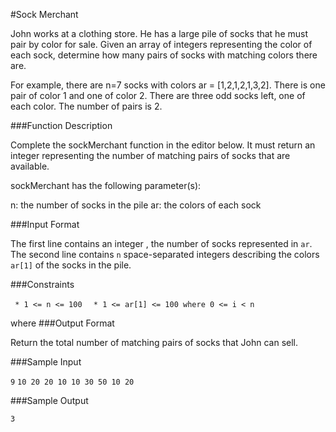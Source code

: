 #Sock Merchant

John works at a clothing store. He has a large pile of socks that he must pair by color for sale. 
Given an array of integers representing the color of each sock, 
determine how many pairs of socks with matching colors there are.

For example, there are n=7  socks with colors ar = [1,2,1,2,1,3,2]. 
There is one pair of color 1 and one of color 2. There are three odd socks left, one of each color. 
The number of pairs is 2.

###Function Description

Complete the sockMerchant function in the editor below. 
It must return an integer representing the number of matching pairs of socks that are available.

sockMerchant has the following parameter(s):

n: the number of socks in the pile
ar: the colors of each sock

###Input Format

The first line contains an integer , the number of socks represented in `ar`.
The second line contains  `n` space-separated integers describing the colors `ar[1]`  of the socks in the pile.

###Constraints

   ` * 1 <= n <= 100`
  `  * 1 <= ar[1] <= 100 where 0 <= i < n`

 where 
###Output Format

Return the total number of matching pairs of socks that John can sell.

###Sample Input

`9`
`10 20 20 10 10 30 50 10 20`

###Sample Output

`3`